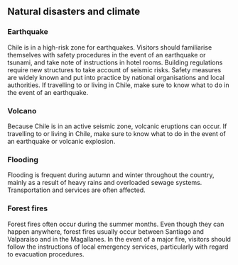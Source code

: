 ## Natural disasters and climate

### **Earthquake**

Chile is in a high-risk zone for earthquakes. Visitors should familiarise themselves with safety procedures in the event of an earthquake or tsunami, and take note of instructions in hotel rooms. Building regulations require new structures to take account of seismic risks. Safety measures are widely known and put into practice by national organisations and local authorities. If travelling to or living in Chile, make sure to know what to do in the event of an earthquake.

### **Volcano**

Because Chile is in an active seismic zone, volcanic eruptions can occur. If travelling to or living in Chile, make sure to know what to do in the event of an earthquake or volcanic explosion.

### **Flooding**

Flooding is frequent during autumn and winter throughout the country, mainly as a result of heavy rains and overloaded sewage systems. Transportation and services are often affected.

### **Forest fires**

Forest fires often occur during the summer months. Even though they can happen anywhere, forest fires usually occur between Santiago and Valparaíso and in the Magallanes. In the event of a major fire, visitors should follow the instructions of local emergency services, particularly with regard to evacuation procedures.